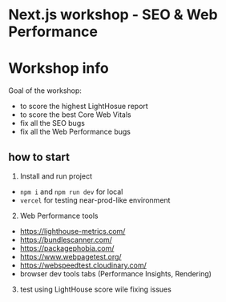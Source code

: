 # Next.js workshop - SEO & Web Performance

# Workshop info

Goal of the workshop:

- to score the highest LightHosue report
- to score the best Core Web Vitals
- fix all the SEO bugs
- fix all the Web Performance bugs

## how to start

1.  Install and run project

- `npm i` and `npm run dev` for local
- `vercel` for testing near-prod-like environment

2.  Web Performance tools

- https://lighthouse-metrics.com/
- https://bundlescanner.com/
- https://packagephobia.com/
- https://www.webpagetest.org/
- https://webspeedtest.cloudinary.com/
- browser dev tools tabs (Performance Insights, Rendering)

3.  test using LightHouse score wile fixing issues


